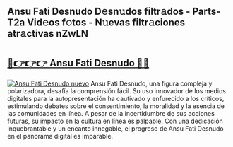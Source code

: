 ## Ansu Fati Desnudo D𝚎sn𝚞dos filtr𝚊dos - Parts-T2a Vid𝚎os f𝚘tos - N𝚞evas filtr𝚊ciones atr𝚊ctivas nZwLN

# <h2><a href="http://mb7alx.tromn.icu/?c=Ansu+Fati+Desnudo">🔗👉👉👉 Ansu Fati Desnudo 🔗🔗</a></h2>

[![Ansu Fati Desnudo nuevo](https://i.imgur.com/pEAQMta.gif)](http://mb7alx.tromn.icu/?c=Ansu+Fati+Desnudo)
Ansu Fati Desnudo, una figura compleja y polarizadora, desafía la comprensión fácil. Su uso innovador de los medios digitales para la autopresentación ha cautivado y enfurecido a los críticos, estimulando debates sobre el consentimiento, la moralidad y la esencia de las comunidades en línea. A pesar de la incertidumbre de sus acciones futuras, su impacto en la cultura en línea es palpable. Con una dedicación inquebrantable y un encanto innegable, el progreso de Ansu Fati Desnudo en el panorama digital es imparable.
